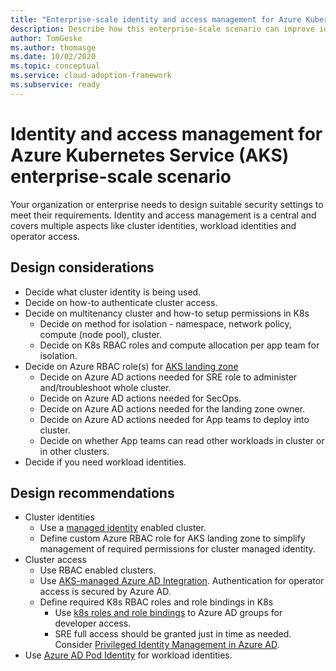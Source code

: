 ```yaml
---
title: "Enterprise-scale identity and access management for Azure Kubernetes Service"
description: Describe how this enterprise-scale scenario can improve identity and access management of Azure Kubernetes Service
author: TomGeske
ms.author: thomasge
ms.date: 10/02/2020
ms.topic: conceptual
ms.service: cloud-adoption-framework
ms.subservice: ready
---
```


# Identity and access management for Azure Kubernetes Service (AKS) enterprise-scale scenario
Your organization or enterprise needs to design suitable security settings to meet their requirements. Identity and access management is a central and covers multiple aspects like cluster identities, workload identities and operator access. 

## Design considerations
* Decide what cluster identity is being used.
* Decide on how-to authenticate cluster access.	
* Decide on multitenancy cluster and how-to setup permissions in K8s	
  * Decide on method for isolation - namespace, network policy, compute (node pool), cluster.
  * Decide on K8s RBAC roles and compute allocation per app team for isolation.
* Decide on Azure RBAC role(s) for [AKS landing zone](https://docs.microsoft.com/azure/cloud-adoption-framework/ready/enterprise-scale/identity-and-access-management)
  * Decide on Azure AD actions needed for SRE role to administer and/troubleshoot whole cluster.
  * Decide on Azure AD actions needed for SecOps.
  * Decide on Azure AD actions needed for the landing zone owner.
  * Decide on Azure AD actions needed for App teams to deploy into cluster.
  * Decide on whether App teams can read other workloads in cluster or in other clusters.
* Decide if you need workload identities.

## Design recommendations
* Cluster identities
  * Use a [managed identity](http://aka.ms/aks/mi) enabled cluster.
  * Define custom Azure RBAC role for AKS landing zone to simplify management of required permissions for cluster managed identity.
* Cluster access
  * Use RBAC enabled clusters.
  * Use [AKS-managed Azure AD Integration](http://aka.ms/aks/managed-aad).	Authentication for operator access is secured by Azure AD.
  *	Define required K8s RBAC roles and role bindings in K8s
    * Use [k8s roles and role bindings](https://docs.microsoft.com/en-us/azure/aks/concepts-identity#kubernetes-role-based-access-control-rbac) to Azure AD groups for developer access.
    * SRE full access should be granted just in time as needed. Consider [Privileged Identity Management in Azure AD](https://docs.microsoft.com/en-us/azure/active-directory/privileged-identity-management/pim-configure).
* Use [Azure AD Pod Identity](https://github.com/Azure/aad-pod-identity) for workload identities.
